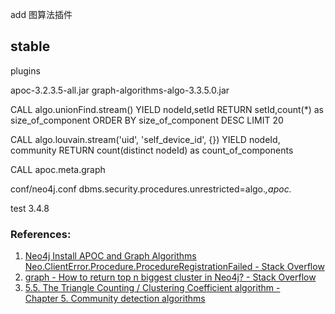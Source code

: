 add 图算法插件


## stable

plugins

apoc-3.2.3.5-all.jar  graph-algorithms-algo-3.3.5.0.jar




CALL algo.unionFind.stream()
YIELD nodeId,setId
RETURN setId,count(*) as size_of_component
ORDER BY size_of_component DESC LIMIT 20


CALL algo.louvain.stream('uid', 'self_device_id', {})
YIELD nodeId, community RETURN count(distinct nodeId) as count_of_components


CALL apoc.meta.graph


conf/neo4j.conf
dbms.security.procedures.unrestricted=algo.*,apoc.*

test 3.4.8

### References:
1. [Neo4j Install APOC and Graph Algorithms Neo.ClientError.Procedure.ProcedureRegistrationFailed - Stack Overflow](https://stackoverflow.com/questions/48773505/neo4j-install-apoc-and-graph-algorithms-neo-clienterror-procedure-procedureregis)
2. [graph - How to return top n biggest cluster in Neo4j? - Stack Overflow](https://stackoverflow.com/questions/49134739/how-to-return-top-n-biggest-cluster-in-neo4j)
3. [5.5. The Triangle Counting / Clustering Coefficient algorithm - Chapter 5. Community detection algorithms](https://neo4j.com/docs/graph-algorithms/current/algorithms/triangle-counting-clustering-coefficient/)
